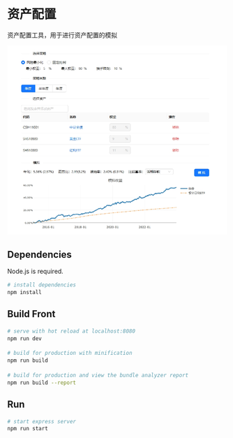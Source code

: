 # 资产配置

资产配置工具，用于进行资产配置的模拟

![image](./docs/screenshot.png)

## Dependencies

Node.js is required.

```bash
# install dependencies
npm install
```

## Build Front

``` bash
# serve with hot reload at localhost:8080
npm run dev

# build for production with minification
npm run build

# build for production and view the bundle analyzer report
npm run build --report
```

## Run

```bash
# start express server
npm run start
```
